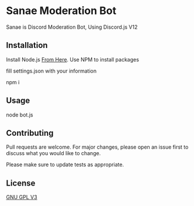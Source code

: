 # Sanae Moderation Bot

Sanae is Discord Moderation Bot, Using Discord.js V12

## Installation
Install Node.js [From Here](https://nodejs.org/en/).
Use NPM to install packages

fill settings.json with your information

npm i

## Usage

node bot.js

## Contributing
Pull requests are welcome. For major changes, please open an issue first to discuss what you would like to change.

Please make sure to update tests as appropriate.

## License
[GNU GPL V3](https://www.gnu.org/licenses/gpl-3.0.en.html)
